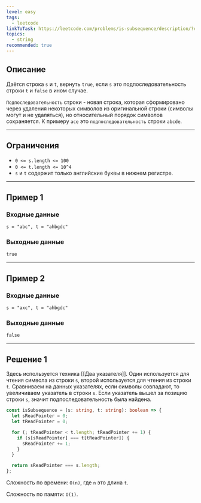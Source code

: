 ```yaml
---
level: easy
tags:
  - leetcode
linkToTask: https://leetcode.com/problems/is-subsequence/description/?envType=study-plan-v2&envId=leetcode-75
topics:
  - string
recommended: true
---
```

## Описание

Даётся строка `s` и `t`, вернуть `true`, если `s` это подпоследовательность строки `t` и `false` в ином случае.

`Подпоследовательность` строки - новая строка, которая сформировано через удаления некоторых символов из оригинальной строки (символы могут и не удаляться), но относительный порядок символов сохраняется. К примеру `ace` это `подпоследовательность` строки `abcde`.

---
## Ограничения

- `0 <= s.length <= 100`
- `0 <= t.length <= 10^4`
- `s` и `t` содержит только английские буквы в нижнем регистре.

---
## Пример 1

### Входные данные

```
s = "abc", t = "ahbgdc"
```
### Выходные данные

```
true
```

---
## Пример 2

### Входные данные

```
s = "axc", t = "ahbgdc"
```
### Выходные данные

```
false
```

---
## Решение 1

Здесь используется техника [[Два указателя]]. Один используется для чтения символа из строки `s`, второй используется для чтения из строки `t`. Сравниваем на данных указателях, если символы совпадают, то увеличиваем указатель в строки `s`. Если указатель вышел за позицию строки `s`, значит подпоследовательность была найдена.

```typescript
const isSubsequence = (s: string, t: string): boolean => {
  let sReadPointer = 0;
  let tReadPointer = 0;

  for (; tReadPointer < t.length; tReadPointer += 1) {
    if (s[sReadPointer] === t[tReadPointer]) {
      sReadPointer += 1;
    }
  }

  return sReadPointer === s.length;
};
```

Сложность по времени: `O(n)`, где `n` это длина `t`.

Сложность по памяти: `O(1)`.